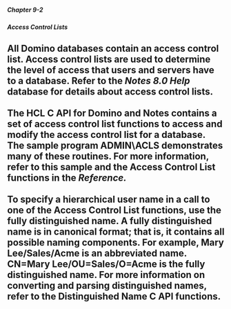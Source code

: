##### Chapter 9-2
##### Access Control Lists

All Domino databases contain an access control list. Access control lists are used to determine the level of access that users and servers have to a database.  Refer to the  <i>Notes 8.0  Help</i> database for details about access control lists.<br>
<br>
The HCL C API for Domino and Notes contains a set of access control list functions to access and modify the access control list for a database. The sample program ADMIN\ACLS demonstrates many of these routines. For more information, refer to this sample and the Access Control List functions in the <i>Reference.</i><br>
<br>
To specify a hierarchical user name in a call to one of the Access Control List functions, use the fully distinguished name. A fully distinguished name is in canonical format; that is, it contains all possible naming components. For example, Mary Lee/Sales/Acme is an abbreviated name. CN=Mary Lee/OU=Sales/O=Acme is the fully distinguished name. For more information on converting and parsing distinguished names, refer to the Distinguished Name C API functions.
---
